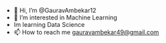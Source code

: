 - 👋 Hi, I’m @GauravAmbekar12
- 👀 I’m interested in Machine Learning
- Im learning Data Science
- 📫 How to reach me gauravambekar49@gmail.com 

<!---
GauravAmbekar12/GauravAmbekar12 is a ✨ special ✨ repository because its `README.md` (this file) appears on your GitHub profile.
You can click the Preview link to take a look at your changes.
--->
